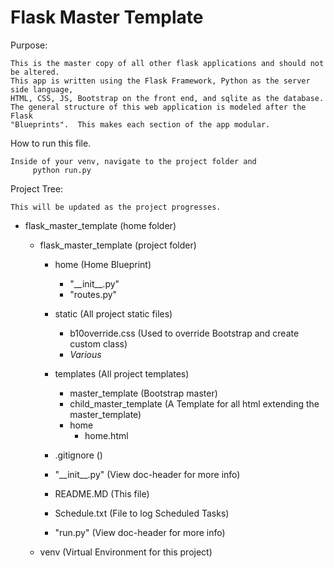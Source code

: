 # Flask Master Template

Purpose:

    This is the master copy of all other flask applications and should not be altered.
    This app is written using the Flask Framework, Python as the server side language,
    HTML, CSS, JS, Bootstrap on the front end, and sqlite as the database.
    The general structure of this web application is modeled after the Flask
    "Blueprints".  This makes each section of the app modular. 

How to run this file.

    Inside of your venv, navigate to the project folder and
         python run.py

Project Tree:

    This will be updated as the project progresses.
    
- flask_master_template (home folder)

    - flask_master_template (project folder)
    
        - home (Home Blueprint)
            - "\_\_init__.py"
            - "routes.py"
            
        - static (All project static files)
            - b10override.css (Used to override Bootstrap and create custom class)
            - *Various*
                    
        - templates (All project templates)
            - master_template (Bootstrap master)
            - child_master_template (A Template for all html extending the master_template)
            - home
                - home.html
                
        - .gitignore ()
        
        - "\_\_init__.py" (View doc-header for more info)
        
        - README.MD (This file)
        
        - Schedule.txt (File to log Scheduled Tasks)
        
        - "run.py" (View doc-header for more info)
            
    - venv (Virtual Environment for this project)

    

    

    

    

    
      
    
        
    
